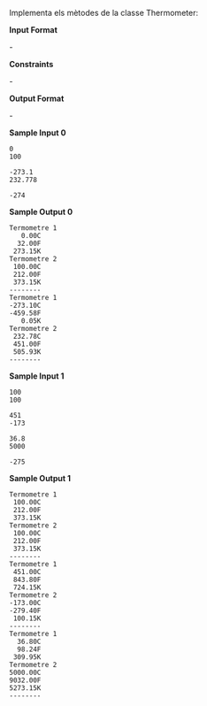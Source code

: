 Implementa els mètodes de la classe Thermometer:

**Input Format**

\-

**Constraints**

\-

**Output Format**

\-

**Sample Input 0**

    0
    100
    
    -273.1
    232.778
    
    -274

**Sample Output 0**

    Termometre 1
       0.00C
      32.00F
     273.15K
    Termometre 2
     100.00C
     212.00F
     373.15K
    --------
    Termometre 1
    -273.10C
    -459.58F
       0.05K
    Termometre 2
     232.78C
     451.00F
     505.93K
    --------

**Sample Input 1**

    100
    100
    
    451
    -173
    
    36.8
    5000
    
    -275

**Sample Output 1**

    Termometre 1
     100.00C
     212.00F
     373.15K
    Termometre 2
     100.00C
     212.00F
     373.15K
    --------
    Termometre 1
     451.00C
     843.80F
     724.15K
    Termometre 2
    -173.00C
    -279.40F
     100.15K
    --------
    Termometre 1
      36.80C
      98.24F
     309.95K
    Termometre 2
    5000.00C
    9032.00F
    5273.15K
    --------
